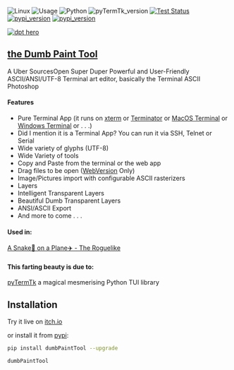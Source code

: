 ![Linux](https://img.shields.io/badge/-Linux-grey?logo=linux)
![Usage](https://img.shields.io/badge/Usage-Terminal%20User%20Interface-yellow)
![Python](https://img.shields.io/badge/Python-v3.9%5E-green?logo=python)
![pyTermTk_version](https://img.shields.io/github/v/tag/ceccopierangiolieugenio/pyTermTk?label=version)
[![Test Status](https://img.shields.io/github/actions/workflow/status/ceccopierangiolieugenio/pyTermTk/testing.yml?branch=main&label=tests)](https://github.com/ceccopierangiolieugenio/pyTermTk/actions?query=workflow%3Atesting)
[![pypi_version](https://img.shields.io/pypi/v/ttkDesigner?label=pypi)](https://pypi.org/project/dumbPaintTool)
[![pypi_version](https://img.shields.io/twitter/follow/Pier95886803?style=social&logo=twitter)](https://twitter.com/hashtag/pyTermTk?src=hashtag_click&f=live)


[![dpt hero](https://github.com/ceccopierangiolieugenio/pyTermTk/assets/8876552/54d29d95-717d-404d-9112-efed866d4048)](https://pypi.org/project/dumbPaintTool)


## [the Dumb Paint Tool](https://github.com/ceccopierangiolieugenio/pyTermTk/tree/main/tools/dumbPaintTool)

A Uber SourcesOpen Super Duper Powerful and User-Friendly ASCII/ANSI/UTF-8  Terminal art editor, basically the Terminal ASCII Photoshop


#### Features
* Pure Terminal App (it runs on [xterm](https://en.wikipedia.org/wiki/Xterm) or [Terminator](https://en.wikipedia.org/wiki/GNOME_Terminator) or [MacOS Terminal](https://support.apple.com/en-gb/guide/terminal/welcome/mac) or [Windows Terminal](https://github.com/microsoft/terminal) or . . .)
* Did I mention it is a Terminal App? You can run it via SSH, Telnet or Serial
* Wide variety of glyphs (UTF-8)
* Wide Variety of tools
* Copy and Paste from the terminal or the web app
* Drag files to be open ([WebVersion](https://ceccopierangiolieugenio.itch.io/dumb-paint-tool) Only)
* Image/Pictures import with configurable ASCII rasterizers
* Layers
* Intelligent Transparent Layers
* Beautiful Dumb Transparent Layers
* ANSI/ASCII Export
* And more to come . . .

#### Used in:
[A Snake🐍 on a Plane✈️ - The Roguelike](https://ceccopierangiolieugenio.itch.io/a-snake-on-a-plane)

#### This farting beauty is due to:
[pyTermTk](https://github.com/ceccopierangiolieugenio/pyTermTk) a magical mesmerising  Python TUI library

## Installation

Try it live on [itch.io](https://ceccopierangiolieugenio.itch.io/dumb-paint-tool)

or install it from [pypi](https://pypi.org/project/dumbPaintTool):

```bash
pip install dumbPaintTool --upgrade

dumbPaintTool
```
